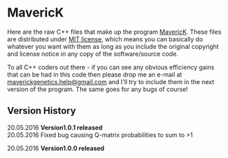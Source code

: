 # MavericK

Here are the raw C++ files that make up the program [MavericK](www.bobverity.com/maverick). These files are distributed under [MIT license](https://opensource.org/licenses/MIT), which means you can basically do whatever you want with them as long as you include the original copyright and license notice in any copy of the software/source code.

To all C++ coders out there - if you can see any obvious efficiency gains that can be had in this code then please drop me an e-mail at maverickgenetics.help@gmail.com and I'll try to include them in the next version of the program. The same goes for any bugs of course!


## Version History

20.05.2016  **Version1.0.1 released**<br>
20.05.2016  Fixed bug causing Q-matrix probabilities to sum to >1

20.05.2016  **Version1.0.0 released**